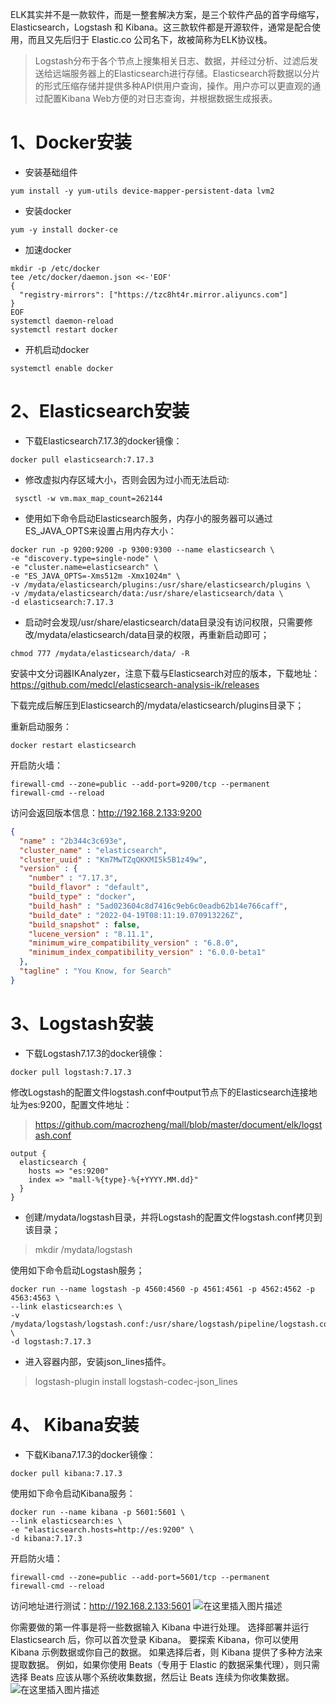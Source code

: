   ELK其实并不是一款软件，而是一整套解决方案，是三个软件产品的首字母缩写，Elasticsearch，Logstash 和 Kibana。这三款软件都是开源软件，通常是配合使用，而且又先后归于 Elastic.co 公司名下，故被简称为ELK协议栈。
 >  Logstash分布于各个节点上搜集相关日志、数据，并经过分析、过滤后发送给远端服务器上的Elasticsearch进行存储。Elasticsearch将数据以分片的形式压缩存储并提供多种API供用户查询，操作。用户亦可以更直观的通过配置Kibana Web方便的对日志查询，并根据数据生成报表。
# 1、Docker安装

* 安装基础组件
 ```shell
yum install -y yum-utils device-mapper-persistent-data lvm2
```
* 安装docker
```shell yum-config-manager --add-repo https://mirrors.aliyun.com/docker-ce/linux/centos/docker-ce.repo
yum -y install docker-ce
```
* 加速docker
```shell
mkdir -p /etc/docker
tee /etc/docker/daemon.json <<-'EOF'
{
  "registry-mirrors": ["https://tzc8ht4r.mirror.aliyuncs.com"]
}
EOF
systemctl daemon-reload
systemctl restart docker
```


* 开机启动docker
```shell
systemctl enable docker
```
# 2、Elasticsearch安装
* 下载Elasticsearch7.17.3的docker镜像：
```shell
docker pull elasticsearch:7.17.3
```
* 修改虚拟内存区域大小，否则会因为过小而无法启动:
```shell
 sysctl -w vm.max_map_count=262144
 ```
* 使用如下命令启动Elasticsearch服务，内存小的服务器可以通过ES_JAVA_OPTS来设置占用内存大小：
```shell
docker run -p 9200:9200 -p 9300:9300 --name elasticsearch \
-e "discovery.type=single-node" \
-e "cluster.name=elasticsearch" \
-e "ES_JAVA_OPTS=-Xms512m -Xmx1024m" \
-v /mydata/elasticsearch/plugins:/usr/share/elasticsearch/plugins \
-v /mydata/elasticsearch/data:/usr/share/elasticsearch/data \
-d elasticsearch:7.17.3
```
* 启动时会发现/usr/share/elasticsearch/data目录没有访问权限，只需要修改/mydata/elasticsearch/data目录的权限，再重新启动即可；
```shell
chmod 777 /mydata/elasticsearch/data/ -R
```
 安装中文分词器IKAnalyzer，注意下载与Elasticsearch对应的版本，下载地址：https://github.com/medcl/elasticsearch-analysis-ik/releases


下载完成后解压到Elasticsearch的/mydata/elasticsearch/plugins目录下；


重新启动服务：
```shell
docker restart elasticsearch
```
开启防火墙：
```shell
firewall-cmd --zone=public --add-port=9200/tcp --permanent
firewall-cmd --reload
```
访问会返回版本信息：http://192.168.2.133:9200
```json
{
  "name" : "2b344c3c693e",
  "cluster_name" : "elasticsearch",
  "cluster_uuid" : "Km7MwTZqQKKMI5k5B1z49w",
  "version" : {
    "number" : "7.17.3",
    "build_flavor" : "default",
    "build_type" : "docker",
    "build_hash" : "5ad023604c8d7416c9eb6c0eadb62b14e766caff",
    "build_date" : "2022-04-19T08:11:19.070913226Z",
    "build_snapshot" : false,
    "lucene_version" : "8.11.1",
    "minimum_wire_compatibility_version" : "6.8.0",
    "minimum_index_compatibility_version" : "6.0.0-beta1"
  },
  "tagline" : "You Know, for Search"
}
```
# 3、Logstash安装
* 下载Logstash7.17.3的docker镜像：
```shell
docker pull logstash:7.17.3
```
修改Logstash的配置文件logstash.conf中output节点下的Elasticsearch连接地址为es:9200，配置文件地址：
> https://github.com/macrozheng/mall/blob/master/document/elk/logstash.conf
```shell
output {
  elasticsearch {
    hosts => "es:9200"
    index => "mall-%{type}-%{+YYYY.MM.dd}"
  }
}
```
* 创建/mydata/logstash目录，并将Logstash的配置文件logstash.conf拷贝到该目录；

> mkdir /mydata/logstash

使用如下命令启动Logstash服务；
```shell
docker run --name logstash -p 4560:4560 -p 4561:4561 -p 4562:4562 -p 4563:4563 \
--link elasticsearch:es \
-v /mydata/logstash/logstash.conf:/usr/share/logstash/pipeline/logstash.conf \
-d logstash:7.17.3
```
* 进入容器内部，安装json_lines插件。

> logstash-plugin install logstash-codec-json_lines
# 4、 Kibana安装
* 下载Kibana7.17.3的docker镜像：
```shell
docker pull kibana:7.17.3
```
使用如下命令启动Kibana服务：
```shell
docker run --name kibana -p 5601:5601 \
--link elasticsearch:es \
-e "elasticsearch.hosts=http://es:9200" \
-d kibana:7.17.3
```
开启防火墙：
```shell
firewall-cmd --zone=public --add-port=5601/tcp --permanent
firewall-cmd --reload
```
访问地址进行测试：http://192.168.2.133:5601
![在这里插入图片描述](https://img-blog.csdnimg.cn/251a7ca121e143cda0ccc15023f150cf.png)


你需要做的第一件事是将一些数据输入 Kibana 中进行处理。 选择部署并运行 Elasticsearch 后，你可以首次登录 Kibana。
要探索 Kibana，你可以使用 Kibana 示例数据或你自己的数据。 如果选择后者，则 Kibana 提供了多种方法来提取数据。 例如，如果你使用 Beats（专用于 Elastic 的数据采集代理），则只需选择 Beats 应该从哪个系统收集数据，然后让 Beats 连续为你收集数据。
![在这里插入图片描述](https://img-blog.csdnimg.cn/bce30cd4903445d4ba2de9f369db825e.png)
